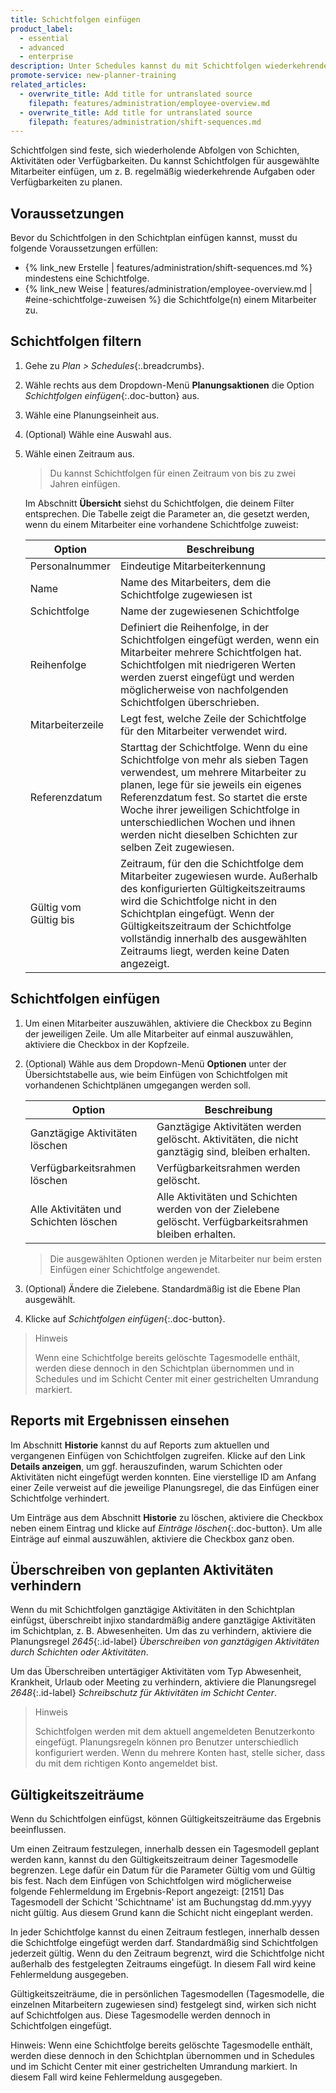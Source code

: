 ```yaml
---
title: Schichtfolgen einfügen
product_label:
  - essential
  - advanced
  - enterprise
description: Unter Schedules kannst du mit Schichtfolgen wiederkehrende Schichtrotationen, Aktivitäten oder Verfügbarkeiten planen.
promote-service: new-planner-training
related_articles:
  - overwrite_title: Add title for untranslated source
    filepath: features/administration/employee-overview.md
  - overwrite_title: Add title for untranslated source
    filepath: features/administration/shift-sequences.md
---
```


Schichtfolgen sind feste, sich wiederholende Abfolgen von Schichten, Aktivitäten oder Verfügbarkeiten. Du kannst Schichtfolgen für ausgewählte Mitarbeiter einfügen, um z.&nbsp;B. regelmäßig wiederkehrende Aufgaben oder Verfügbarkeiten zu planen.

## Voraussetzungen

Bevor du Schichtfolgen in den Schichtplan einfügen kannst, musst du folgende Voraussetzungen erfüllen:

- {% link_new Erstelle | features/administration/shift-sequences.md %} mindestens eine Schichtfolge.
- {% link_new Weise | features/administration/employee-overview.md | #eine-schichtfolge-zuweisen %} die Schichtfolge(n) einem Mitarbeiter zu.

## Schichtfolgen filtern

1. Gehe zu _Plan > Schedules_{:.breadcrumbs}.
2. Wähle rechts aus dem Dropdown-Menü **Planungsaktionen** die Option _Schichtfolgen einfügen_{:.doc-button} aus.
3. Wähle eine Planungseinheit aus.
4. (Optional) Wähle eine Auswahl aus.
5. Wähle einen Zeitraum aus.

   > Du kannst Schichtfolgen für einen Zeitraum von bis zu zwei Jahren einfügen.

   Im Abschnitt **Übersicht** siehst du Schichtfolgen, die deinem Filter entsprechen. Die Tabelle zeigt die Parameter an, die gesetzt werden, wenn du einem Mitarbeiter eine vorhandene Schichtfolge zuweist:

   | Option                   | Beschreibung                                                                                                                                                                                                                                                                                                                                  |
   | ------------------------ | --------------------------------------------------------------------------------------------------------------------------------------------------------------------------------------------------------------------------------------------------------------------------------------------------------------------------------------------- |
   | Personalnummer           | Eindeutige Mitarbeiterkennung                                                                                                                                                                                                                                                                                                                 |
   | Name                     | Name des Mitarbeiters, dem die Schichtfolge zugewiesen ist                                                                                                                                                                                                                                                                                    |
   | Schichtfolge             | Name der zugewiesenen Schichtfolge                                                                                                                                                                                                                                                                                                            |
   | Reihenfolge              | Definiert die Reihenfolge, in der Schichtfolgen eingefügt werden, wenn ein Mitarbeiter mehrere Schichtfolgen hat. Schichtfolgen mit niedrigeren Werten werden zuerst eingefügt und werden möglicherweise von nachfolgenden Schichtfolgen überschrieben.                                                                                       |
   | Mitarbeiterzeile         | Legt fest, welche Zeile der Schichtfolge für den Mitarbeiter verwendet wird.                                                                                                                                                                                                                                                                  |
   | Referenzdatum            | Starttag der Schichtfolge. Wenn du eine Schichtfolge von mehr als sieben Tagen verwendest, um mehrere Mitarbeiter zu planen, lege für sie jeweils ein eigenes Referenzdatum fest. So startet die erste Woche ihrer jeweiligen Schichtfolge in unterschiedlichen Wochen und ihnen werden nicht dieselben Schichten zur selben Zeit zugewiesen. |
   | Gültig vom<br>Gültig bis | Zeitraum, für den die Schichtfolge dem Mitarbeiter zugewiesen wurde. Außerhalb des konfigurierten Gültigkeitszeitraums wird die Schichtfolge nicht in den Schichtplan eingefügt. Wenn der Gültigkeitszeitraum der Schichtfolge vollständig innerhalb des ausgewählten Zeitraums liegt, werden keine Daten angezeigt.                          |

## Schichtfolgen einfügen

1. Um einen Mitarbeiter auszuwählen, aktiviere die Checkbox zu Beginn der jeweiligen Zeile. Um alle Mitarbeiter auf einmal auszuwählen, aktiviere die Checkbox in der Kopfzeile.
2. (Optional) Wähle aus dem Dropdown-Menü **Optionen** unter der Übersichtstabelle aus, wie beim Einfügen von Schichtfolgen mit vorhandenen Schichtplänen umgegangen werden soll.

   | Option                                 | Beschreibung                                                                                             |
   | -------------------------------------- | -------------------------------------------------------------------------------------------------------- |
   | Ganztägige Aktivitäten löschen         | Ganztägige Aktivitäten werden gelöscht. Aktivitäten, die nicht ganztägig sind, bleiben erhalten.         |
   | Verfügbarkeitsrahmen löschen           | Verfügbarkeitsrahmen werden gelöscht.                                                                    |
   | Alle Aktivitäten und Schichten löschen | Alle Aktivitäten und Schichten werden von der Zielebene gelöscht. Verfügbarkeitsrahmen bleiben erhalten. |

   > Die ausgewählten Optionen werden je Mitarbeiter nur beim ersten Einfügen einer Schichtfolge angewendet.

3. (Optional) Ändere die Zielebene. Standardmäßig ist die Ebene Plan ausgewählt.
4. Klicke auf _Schichtfolgen einfügen_{:.doc-button}.

> Hinweis
>
> Wenn eine Schichtfolge bereits gelöschte Tagesmodelle enthält, werden diese dennoch in den Schichtplan übernommen und in Schedules und im Schicht Center mit einer gestrichelten Umrandung markiert.

## Reports mit Ergebnissen einsehen

Im Abschnitt **Historie** kannst du auf Reports zum aktuellen und vergangenen Einfügen von Schichtfolgen zugreifen. Klicke auf den Link **Details anzeigen**, um ggf. herauszufinden, warum Schichten oder Aktivitäten nicht eingefügt werden konnten. Eine vierstellige ID am Anfang einer Zeile verweist auf die jeweilige Planungsregel, die das Einfügen einer Schichtfolge verhindert.

Um Einträge aus dem Abschnitt **Historie** zu löschen, aktiviere die Checkbox neben einem Eintrag und klicke auf _Einträge löschen_{:.doc-button}. Um alle Einträge auf einmal auszuwählen, aktiviere die Checkbox ganz oben.

## Überschreiben von geplanten Aktivitäten verhindern

Wenn du mit Schichtfolgen ganztägige Aktivitäten in den Schichtplan einfügst, überschreibt injixo standardmäßig andere ganztägige Aktivitäten im Schichtplan, z.&nbsp;B. Abwesenheiten. Um das zu verhindern, aktiviere die Planungsregel _2645_{:.id-label} _Überschreiben von ganztägigen Aktivitäten durch Schichten oder Aktivitäten_.

Um das Überschreiben untertägiger Aktivitäten vom Typ Abwesenheit, Krankheit, Urlaub oder Meeting zu verhindern, aktiviere die Planungsregel _2648_{:.id-label} _Schreibschutz für Aktivitäten im Schicht Center_.

> Hinweis
>
> Schichtfolgen werden mit dem aktuell angemeldeten Benutzerkonto eingefügt. Planungsregeln können pro Benutzer unterschiedlich konfiguriert werden. Wenn du mehrere Konten hast, stelle sicher, dass du mit dem richtigen Konto angemeldet bist.

## Gültigkeitszeiträume

Wenn du Schichtfolgen einfügst, können Gültigkeitszeiträume das Ergebnis beeinflussen.

Um einen Zeitraum festzulegen, innerhalb dessen ein Tagesmodell geplant werden kann, kannst du den Gültigkeitszeitraum deiner Tagesmodelle begrenzen. Lege dafür ein Datum für die Parameter Gültig vom und Gültig bis fest. Nach dem Einfügen von Schichtfolgen wird möglicherweise folgende Fehlermeldung im Ergebnis-Report angezeigt: [2151] Das Tagesmodell der Schicht 'Schichtname' ist am Buchungstag dd.mm.yyyy nicht gültig. Aus diesem Grund kann die Schicht nicht eingeplant werden.

In jeder Schichtfolge kannst du einen Zeitraum festlegen, innerhalb dessen die Schichtfolge eingefügt werden darf. Standardmäßig sind Schichtfolgen jederzeit gültig. Wenn du den Zeitraum begrenzt, wird die Schichtfolge nicht außerhalb des festgelegten Zeitraums eingefügt. In diesem Fall wird keine Fehlermeldung ausgegeben.

Gültigkeitszeiträume, die in persönlichen Tagesmodellen (Tagesmodelle, die einzelnen Mitarbeitern zugewiesen sind) festgelegt sind, wirken sich nicht auf Schichtfolgen aus. Diese Tagesmodelle werden dennoch in Schichtfolgen eingefügt.

Hinweis: Wenn eine Schichtfolge bereits gelöschte Tagesmodelle enthält, werden diese dennoch in den Schichtplan übernommen und in Schedules und im Schicht Center mit einer gestrichelten Umrandung markiert. In diesem Fall wird keine Fehlermeldung ausgegeben.
